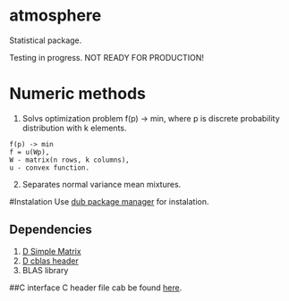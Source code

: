 atmosphere
=============
Statistical package.

Testing in progress. NOT READY FOR PRODUCTION!

# Numeric methods


1. Solvs optimization problem f(p) -> min, 
where p is discrete probability distribution with k elements.
```
f(p) -> min
f = u(Wp),
W - matrix(n rows, k columns),
u - convex function.
```
2. Separates normal variance mean mixtures.

#Instalation
Use [dub package manager](https://github.com/D-Programming-Language/dub) for instalation.
## Dependencies
1. [D Simple Matrix](https://github.com/9il/simple_matrix)
2. [D cblas header](https://github.com/9il/cblas)
3. BLAS library

##C interface
C header file cab be found [here](https://github.com/9il/atmosphere_gm/tree/master/include).

